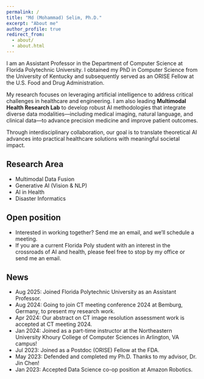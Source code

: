 ```yaml
---
permalink: /
title: "Md (Mohammad) Selim, Ph.D."
excerpt: "About me"
author_profile: true
redirect_from: 
  - about/
  - about.html
---
```


I am an Assistant Professor in the Department of Computer Science at Florida Polytechnic University. I obtained my PhD in Computer Science from the University of Kentucky and subsequently served as an ORISE Fellow at the U.S. Food and Drug Administration.

My research focuses on leveraging artificial intelligence to address critical challenges in healthcare and engineering. I am also leading **Multimodal Health Research Lab** to develop robust AI methodologies that integrate diverse data modalities—including medical imaging, natural language, and clinical data—to advance precision medicine and improve patient outcomes.

Through interdisciplinary collaboration, our goal is to translate theoretical AI advances into practical healthcare solutions with meaningful societal impact.

## Research Area
- Multimodal Data Fusion
- Generative AI (Vision & NLP)
- AI in Health
- Disaster Informatics
  

## Open position
- Interested in working together? Send me an email, and we’ll schedule a meeting.
- If you are a current Florida Poly student with an interest in the crossroads of AI and health, please feel free to stop by my office or send me an email.

## News
- Aug 2025: Joined Florida Polytechnic University as an Assistant Professor.
- Aug 2024: Going to join CT meeting conference 2024 at Bemburg, Germany, to present my research work.
- Apr 2024: Our abstract on CT image resolution assessment work is accepted at CT meeting 2024. 
- Jan 2024: Joined as a part-time instructor at the Northeastern University Khoury College of Computer Sciences in Arlington, VA campus!
- Jul 2023: Joined as a Postdoc (ORISE) Fellow at the FDA.
- May 2023: Defended and completed my Ph.D. Thanks to my advisor, Dr. Jin Chen!
- Jan 2023: Accepted Data Science co-op position at Amazon Robotics.
